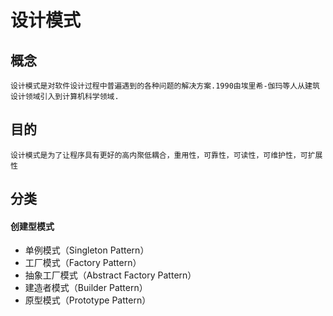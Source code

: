 # 设计模式

## 概念
    设计模式是对软件设计过程中普遍遇到的各种问题的解决方案.1990由埃里希-伽玛等人从建筑设计领域引入到计算机科学领域.

## 目的
    设计模式是为了让程序具有更好的高内聚低耦合，重用性，可靠性，可读性，可维护性，可扩展性

## 分类

#### 创建型模式

* 单例模式（Singleton Pattern）
* 工厂模式（Factory Pattern）
* 抽象工厂模式（Abstract Factory Pattern）
* 建造者模式（Builder Pattern）
* 原型模式（Prototype Pattern）
    
